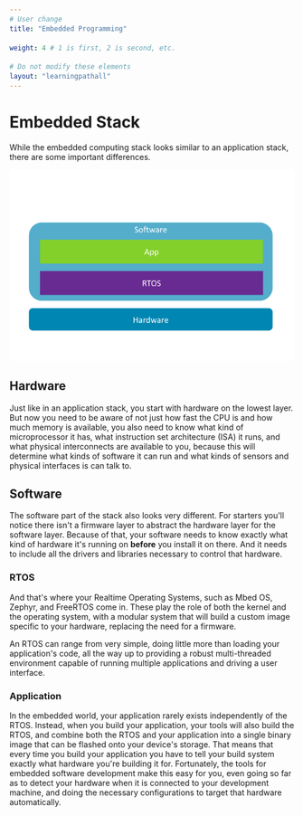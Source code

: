 ```yaml
---
# User change
title: "Embedded Programming"

weight: 4 # 1 is first, 2 is second, etc.

# Do not modify these elements
layout: "learningpathall"
---
```


# Embedded Stack

While the embedded computing stack looks similar to an application stack, there are some important differences.

![Embedded stack](_images/embedded_stack.png)

## Hardware

Just like in an application stack, you start with hardware on the lowest layer. But now you need to be aware of not just how fast the CPU is and how much memory is available, you also need to know what kind of microprocessor it has, what instruction set architecture (ISA) it runs, and what physical interconnects are available to you, because this will determine what kinds of software it can run and what kinds of sensors and physical interfaces is can talk to.

## Software

The software part of the stack also looks very different. For starters you'll notice there isn't a firmware layer to abstract the hardware layer for the software layer. Because of that, your software needs to know exactly what kind of hardware it's running on **before** you install it on there. And it needs to include all the drivers and libraries necessary to control that hardware.

### RTOS

And that's where your Realtime Operating Systems, such as Mbed OS, Zephyr, and FreeRTOS come in. These play the role of both the kernel and the operating system, with a modular system that will build a custom image specific to your hardware, replacing the need for a firmware.

An RTOS can range from very simple, doing little more than loading your application's code, all the way up to providing a robust multi-threaded environment capable of running multiple applications and driving a user interface.

### Application

In the embedded world, your application rarely exists independently of the RTOS. Instead, when you build your application, your tools will also build the RTOS, and combine both the RTOS and your application into a single binary image that can be flashed onto your device's storage. That means that every time you build your application you have to tell your build system exactly what hardware you're building it for. Fortunately, the tools for embedded software development make this easy for you, even going so far as to detect your hardware when it is connected to your development machine, and doing the necessary configurations to target that hardware automatically.